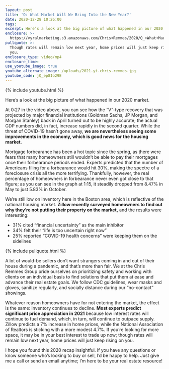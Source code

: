 ```yaml
---
layout: post
title: 'Q: What Market Will We Bring Into the New Year?'
date: 2020-12-28 10:26:00
tags:
excerpt: Here’s a look at the big picture of what happened in our 2020 market.
enclosure: >-
  https://vyralmarketing.s3.amazonaws.com/Chris+Remmes/2020/Q_+What+Market+Will+We+Bring+Into+the+New+Year_.mp4
pullquote: >-
  Though rates will remain low next year, home prices will just keep rising on
  you.
enclosure_type: video/mp4
enclosure_time:
use_youtube_image: true
youtube_alternate_image: /uploads/2021-yt-chris-remmes.jpg
youtube_code: jQ_ep8Io29E
---
```


{% include youtube.html %}

Here’s a look at the big picture of what happened in our 2020 market.

At 0:27 in the video above, you can see how the “V”-type recovery that was projected by major financial institutions (Goldman Sachs, JP Morgan, and Morgan Stanley) back in April turned out to be highly accurate; the actual GDP numbers did, in fact, increase rapidly in the second quarter. While the threat of COVID-19 hasn’t gone away, **we are nevertheless seeing some improvements in the economy, which is good news for the housing market.&nbsp;**

Mortgage forbearance has been a hot topic since the spring, as there were fears that many homeowners still wouldn’t be able to pay their mortgages once their forbearance periods ended. Experts predicted that the number of Americans filing for a forbearance would hit 30%, making the spectre of a foreclosure crisis all the more terrifying. Thankfully, however, the real percentage of homeowners in forbearance never even got close to that figure; as you can see in the graph at 1:15, it steadily dropped from 8.47% in May to just 5.83% in October.&nbsp;

We’re still low on inventory here in the Boston area, which is reflective of the national housing market. **Zillow recently surveyed homeowners to find out why they’re not putting their property on the market,** and the results were interesting:&nbsp;

* 31% cited “financial uncertainty” as the main inhibitor&nbsp;
* 34% felt their “life is too uncertain right now”
* 25% reported “COVID-19 health concerns” were keeping them on the sidelines

{% include pullquote.html %}

A lot of would-be sellers don’t want strangers coming in and out of their house during a pandemic, and that’s more than fair. We at the Chris Remmes Group pride ourselves on prioritizing safety and working with clients on an individual basis to find solutions that put them at ease and advance their real estate goals. We follow CDC guidelines, wear masks and gloves, sanitize regularly, and socially distance during our “no-contact” showings.&nbsp;

Whatever reason homeowners have for not entering the market, the effect is the same: inventory continues to decline. **Most experts predict significant price appreciation in 2021** because low interest rates will continue to fuel demand, which, in turn, will continue to outpace supply. Zillow predicts a 7% increase in home prices, while the National Association of Realtors is sticking with a more modest 4.7%. If you’re looking for more space, it may be in your best interest to trade up now; though rates will remain low next year, home prices will just keep rising on you.&nbsp;

I hope you found this 2020 recap insightful. If you have any questions or know someone who’s looking to buy or sell, I’d be happy to help. Just give me a call or send an email anytime; I’m here to be your real estate resource\!
